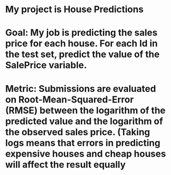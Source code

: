 # My project is House Predictions 
# Goal: My job is predicting the sales price for each house. For each Id in the test set, predict the value of the SalePrice variable. 

# Metric: Submissions are evaluated on Root-Mean-Squared-Error (RMSE) between the logarithm of the predicted value and the logarithm of the observed sales price. (Taking logs means that errors in predicting expensive houses and cheap houses will affect the result equally

